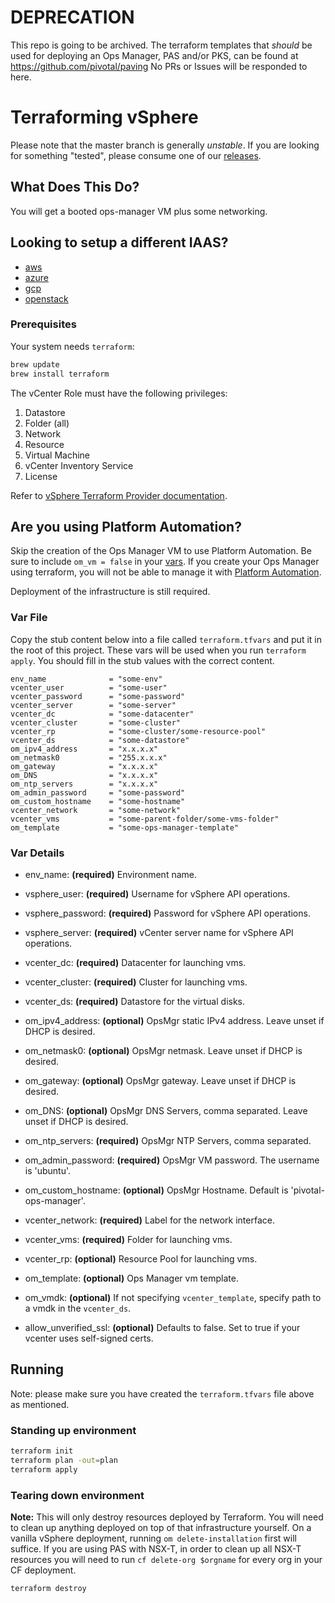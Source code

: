 # DEPRECATION

This repo is going to be archived.
The terraform templates that _should_ be used for deploying an Ops Manager, PAS and/or PKS, can be found at https://github.com/pivotal/paving
No PRs or Issues will be responded to here.

# Terraforming vSphere

Please note that the master branch is generally *unstable*.
If you are looking for something "tested", please consume one
of our [releases](https://github.com/pivotal-cf/terraforming-vsphere/releases).

## What Does This Do?

You will get a booted ops-manager VM plus some networking.

## Looking to setup a different IAAS?

- [aws](https://github.com/pivotal-cf/terraforming-aws)
- [azure](https://github.com/pivotal-cf/terraforming-azure)
- [gcp](https://github.com/pivotal-cf/terraforming-gcp)
- [openstack](https://github.com/pivotal-cf/terraforming-openstack)

### Prerequisites

Your system needs `terraform`:

```bash
brew update
brew install terraform
```

The vCenter Role must have the following privileges:

  1. Datastore
  1. Folder (all)
  1. Network
  1. Resource
  1. Virtual Machine
  1. vCenter Inventory Service
  1. License

Refer to [vSphere Terraform Provider documentation](https://www.terraform.io/docs/providers/vsphere/index.html).

## Are you using Platform Automation?
Skip the creation of the Ops Manager VM to use Platform Automation. Be sure to include `om_vm = false` in your [vars](/README.md#var-details). If you create your Ops Manager using terraform, you will not be able to manage it with [Platform Automation](https://docs.pivotal.io/platform-automation).

Deployment of the infrastructure is still required.

### Var File
Copy the stub content below into a file called `terraform.tfvars` and put it in the root of this project.
These vars will be used when you run `terraform  apply`.
You should fill in the stub values with the correct content.

```hcl
env_name              = "some-env"
vcenter_user          = "some-user"
vcenter_password      = "some-password"
vcenter_server        = "some-server"
vcenter_dc            = "some-datacenter"
vcenter_cluster       = "some-cluster"
vcenter_rp            = "some-cluster/some-resource-pool"
vcenter_ds            = "some-datastore"
om_ipv4_address       = "x.x.x.x"
om_netmask0           = "255.x.x.x"
om_gateway            = "x.x.x.x"
om_DNS                = "x.x.x.x"
om_ntp_servers        = "x.x.x.x"
om_admin_password     = "some-password"
om_custom_hostname    = "some-hostname"
vcenter_network       = "some-network"
vcenter_vms           = "some-parent-folder/some-vms-folder"
om_template           = "some-ops-manager-template"
```

### Var Details
- env_name: **(required)** Environment name.
- vsphere_user: **(required)** Username for vSphere API operations.
- vsphere_password: **(required)** Password for vSphere API operations.
- vsphere_server: **(required)** vCenter server name for vSphere API operations.
- vcenter_dc: **(required)** Datacenter for launching vms.
- vcenter_cluster: **(required)** Cluster for launching vms.
- vcenter_ds: **(required)** Datastore for the virtual disks.
- om_ipv4_address: **(optional)** OpsMgr static IPv4 address. Leave unset if DHCP is desired.
- om_netmask0: **(optional)** OpsMgr netmask. Leave unset if DHCP is desired.
- om_gateway: **(optional)** OpsMgr gateway. Leave unset if DHCP is desired.
- om_DNS: **(optional)** OpsMgr DNS Servers, comma separated. Leave unset if DHCP is desired.
- om_ntp_servers: **(required)** OpsMgr NTP Servers, comma separated.
- om_admin_password: **(required)** OpsMgr VM password. The username is 'ubuntu'.
- om_custom_hostname: **(optional)** OpsMgr Hostname. Default is 'pivotal-ops-manager'.
- vcenter_network: **(required)** Label for the network interface.
- vcenter_vms: **(required)** Folder for launching vms.

- vcenter_rp: **(optional)** Resource Pool for launching vms.

- om_template: **(optional)** Ops Manager vm template.
- om_vmdk: **(optional)** If not specifying `vcenter_template`, specify path to a vmdk in the `vcenter_ds`.

- allow_unverified_ssl: **(optional)** Defaults to false. Set to true if your vcenter uses self-signed certs.


## Running

Note: please make sure you have created the `terraform.tfvars` file above as mentioned.

### Standing up environment

```bash
terraform init
terraform plan -out=plan
terraform apply
```

### Tearing down environment

**Note:** This will only destroy resources deployed by Terraform. You will need to clean up anything deployed on top of that infrastructure yourself. On a vanilla vSphere deployment, running `om delete-installation` first will suffice. If you are using PAS with NSX-T, in order to clean up all NSX-T resources you will need to run `cf delete-org $orgname` for every org in your CF deployment.

```bash
terraform destroy
```
